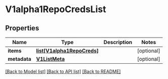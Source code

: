 # V1alpha1RepoCredsList

## Properties
Name | Type | Description | Notes
------------ | ------------- | ------------- | -------------
**items** | [**list[V1alpha1RepoCreds]**](V1alpha1RepoCreds.md) |  | [optional] 
**metadata** | [**V1ListMeta**](V1ListMeta.md) |  | [optional] 

[[Back to Model list]](../README.md#documentation-for-models) [[Back to API list]](../README.md#documentation-for-api-endpoints) [[Back to README]](../README.md)


